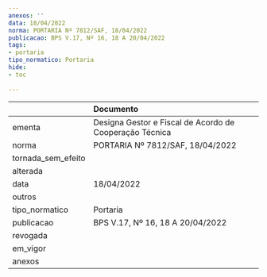 ```yaml
---
anexos: ''
data: 18/04/2022
norma: PORTARIA Nº 7812/SAF, 18/04/2022
publicacao: BPS V.17, Nº 16, 18 A 20/04/2022
tags:
- portaria
tipo_normatico: Portaria
hide: 
- toc 
 
---
```


|                    | Documento                                               |
|:-------------------|:--------------------------------------------------------|
| ementa             | Designa Gestor e Fiscal de Acordo de Cooperação Técnica |
| norma              | PORTARIA Nº 7812/SAF, 18/04/2022                        |
| tornada_sem_efeito |                                                         |
| alterada           |                                                         |
| data               | 18/04/2022                                              |
| outros             |                                                         |
| tipo_normatico     | Portaria                                                |
| publicacao         | BPS V.17, Nº 16, 18 A 20/04/2022                        |
| revogada           |                                                         |
| em_vigor           |                                                         |
| anexos             |                                                         |